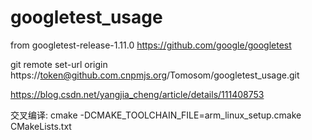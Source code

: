 # googletest_usage

from googletest-release-1.11.0
https://github.com/google/googletest

git remote set-url origin https://token@github.com.cnpmjs.org/Tomosom/googletest_usage.git

https://blog.csdn.net/yangjia_cheng/article/details/111408753

交叉编译:
cmake -DCMAKE_TOOLCHAIN_FILE=arm_linux_setup.cmake CMakeLists.txt

